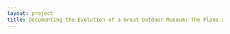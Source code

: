 ```yaml
--- 
layout: project 
title: Documenting the Evolution of a Great Outdoor Museum: The Plans and Images behind Building, Shaping, and Developing The Morton Arboretum
---
```



